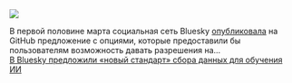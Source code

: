 <!--2025-03-17 14:43:31-->
<div class="yb">
  <div class="rss smaller1 habr"><img src="https://habrastorage.org/webt/1_/fk/jh/1_fkjhck_5kbffgrt5okzh5cezy.jpeg" /><p>В первой половине марта социальная сеть Bluesky <a href="https://github.com/bluesky-social/proposals/tree/main/0008-user-intents" rel="noopener noreferrer nofollow">опубликовала</a> на GitHub предложение с опциями, которые предоставили бы пользователям возможность давать разрешения на... <br><a class="light" href="https://habr.com/ru/news/891646/?utm_source=habrahabr&utm_medium=rss&utm_campaign=891646">В Bluesky предложили «новый стандарт» сбора данных для обучения ИИ</a></div>
</div>
